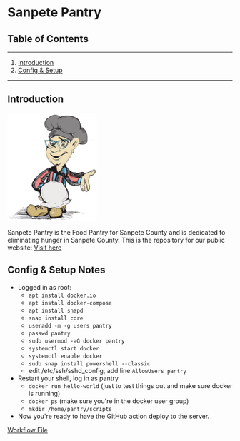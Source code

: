 # Sanpete Pantry

## Table of Contents

---

1. <a href="#introduction">Introduction</a>
2. <a href="#config">Config & Setup</a>

---

<div id="introduction"></div>

## Introduction

<img width="200" alt="logo" src="./SanpetePantry/wwwroot/img/Logo.webp" />

Sanpete Pantry is the Food Pantry for Sanpete County and is dedicated to eliminating hunger in Sanpete County. This is the repository for our public website: [Visit here](https://SanpetePantry.org)

<div id="config"></div>

## Config & Setup Notes
- Logged in as root:
    - `apt install docker.io`
    - `apt install docker-compose`
    - `apt install snapd`
    - `snap install core`
    - `useradd -m -g users pantry`
    - `passwd pantry`
    - `sudo usermod -aG docker pantry`
    - `systemctl start docker`
    - `systemctl enable docker`
    - `sudo snap install powershell --classic`
    - edit /etc/ssh/sshd_config, add line `AllowUsers pantry`
- Restart your shell, log in as pantry
    - `docker run hello-world` (just to test things out and make sure docker is running)
    - `docker ps` (make sure you're in the docker user group)
    - `mkdir /home/pantry/scripts`
- Now you're ready to have the GitHub action deploy to the server.

[Workflow File](.github/workflows/main.yml)